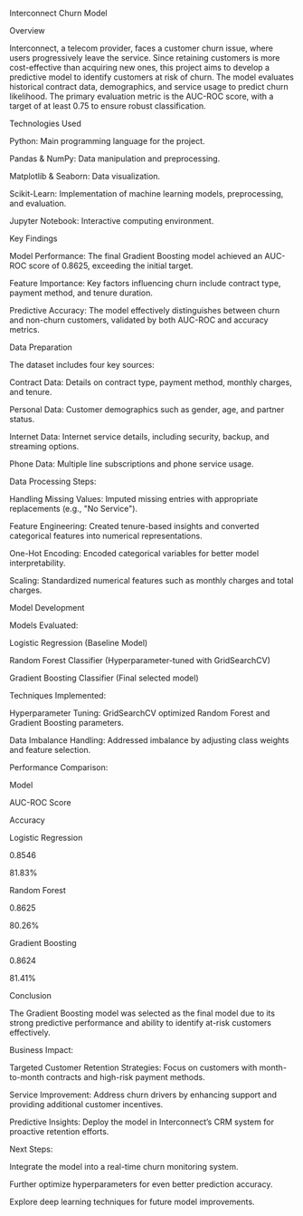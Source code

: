 Interconnect Churn Model

Overview

Interconnect, a telecom provider, faces a customer churn issue, where users progressively leave the service. Since retaining customers is more cost-effective than acquiring new ones, this project aims to develop a predictive model to identify customers at risk of churn. The model evaluates historical contract data, demographics, and service usage to predict churn likelihood. The primary evaluation metric is the AUC-ROC score, with a target of at least 0.75 to ensure robust classification.

Technologies Used

Python: Main programming language for the project.

Pandas & NumPy: Data manipulation and preprocessing.

Matplotlib & Seaborn: Data visualization.

Scikit-Learn: Implementation of machine learning models, preprocessing, and evaluation.

Jupyter Notebook: Interactive computing environment.

Key Findings

Model Performance: The final Gradient Boosting model achieved an AUC-ROC score of 0.8625, exceeding the initial target.

Feature Importance: Key factors influencing churn include contract type, payment method, and tenure duration.

Predictive Accuracy: The model effectively distinguishes between churn and non-churn customers, validated by both AUC-ROC and accuracy metrics.

Data Preparation

The dataset includes four key sources:

Contract Data: Details on contract type, payment method, monthly charges, and tenure.

Personal Data: Customer demographics such as gender, age, and partner status.

Internet Data: Internet service details, including security, backup, and streaming options.

Phone Data: Multiple line subscriptions and phone service usage.

Data Processing Steps:

Handling Missing Values: Imputed missing entries with appropriate replacements (e.g., "No Service").

Feature Engineering: Created tenure-based insights and converted categorical features into numerical representations.

One-Hot Encoding: Encoded categorical variables for better model interpretability.

Scaling: Standardized numerical features such as monthly charges and total charges.

Model Development

Models Evaluated:

Logistic Regression (Baseline Model)

Random Forest Classifier (Hyperparameter-tuned with GridSearchCV)

Gradient Boosting Classifier (Final selected model)

Techniques Implemented:

Hyperparameter Tuning: GridSearchCV optimized Random Forest and Gradient Boosting parameters.

Data Imbalance Handling: Addressed imbalance by adjusting class weights and feature selection.

Performance Comparison:

Model

AUC-ROC Score

Accuracy

Logistic Regression

0.8546

81.83%

Random Forest

0.8625

80.26%

Gradient Boosting

0.8624

81.41%

Conclusion

The Gradient Boosting model was selected as the final model due to its strong predictive performance and ability to identify at-risk customers effectively.

Business Impact:

Targeted Customer Retention Strategies: Focus on customers with month-to-month contracts and high-risk payment methods.

Service Improvement: Address churn drivers by enhancing support and providing additional customer incentives.

Predictive Insights: Deploy the model in Interconnect’s CRM system for proactive retention efforts.

Next Steps:

Integrate the model into a real-time churn monitoring system.

Further optimize hyperparameters for even better prediction accuracy.

Explore deep learning techniques for future model improvements.
